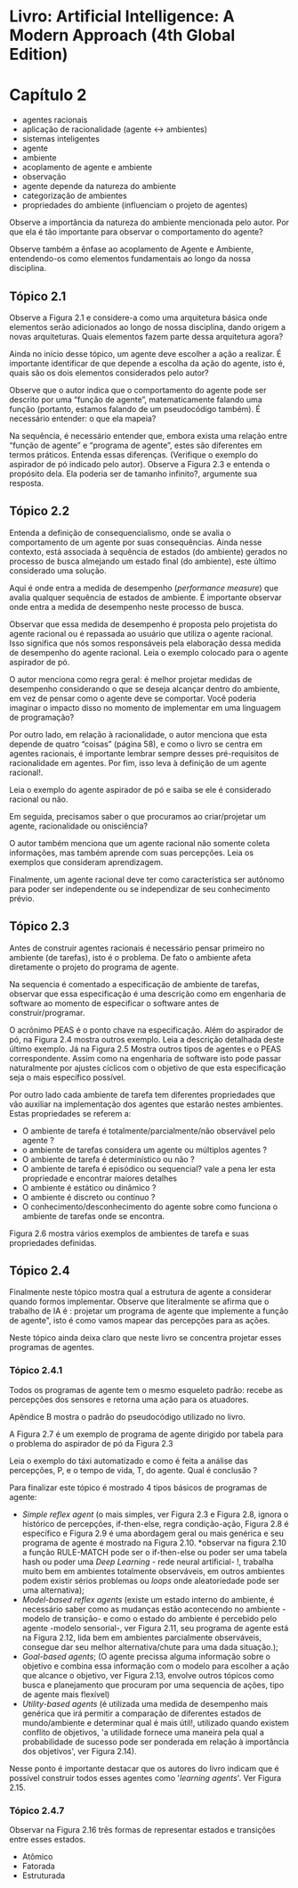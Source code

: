 # Livro: Artificial Intelligence: A Modern Approach (4th Global Edition)

# Capítulo 2
- agentes racionais
- aplicação de racionalidade (agente <-> ambientes)
- sistemas inteligentes
- agente
- ambiente
- acoplamento de agente e ambiente
- observação
- agente depende da natureza do ambiente
- categorização de ambientes
- propriedades do ambiente (influenciam o projeto de agentes)

Observe a importância da natureza do ambiente mencionada pelo autor. Por que ela é tão importante para observar o comportamento do agente?

Observe também a ênfase ao acoplamento de Agente e Ambiente, entendendo-os como elementos fundamentais ao longo da nossa disciplina.

## Tópico 2.1
Observe a Figura 2.1 e considere-a como uma arquitetura básica onde elementos serão adicionados ao longo de nossa disciplina, dando origem a novas arquiteturas. Quais elementos fazem parte dessa arquitetura agora?

Ainda no início desse tópico, um agente deve escolher a ação a realizar. É importante identificar de que depende a escolha da ação do agente, isto é, quais são os dois elementos considerados pelo autor?

Observe que o autor indica que o comportamento do agente pode ser descrito por uma “função de agente”, matematicamente falando uma função (portanto, estamos falando de um pseudocódigo também). É necessário entender: o que ela mapeia?


Na sequência, é necessário entender que, embora exista uma relação entre “função de agente” e “programa de agente”, estes são diferentes em termos práticos. Entenda essas diferenças. (Verifique o exemplo do aspirador de pó indicado pelo autor).
Observe a Figura 2.3 e entenda o propósito dela. Ela poderia ser de tamanho infinito?, argumente sua resposta.

## Tópico 2.2
Entenda a definição de consequencialismo, onde se avalia o comportamento de um agente por suas consequências. Ainda nesse contexto, está associada à sequência de estados (do ambiente) gerados no processo de busca almejando um estado final (do ambiente), este último considerado uma solução.

Aqui é onde entra a medida de desempenho (*performance measure*) que avalia qualquer sequência de estados de ambiente. É importante observar onde entra a medida de desempenho neste processo de busca.

Observar que essa medida de desempenho é proposta pelo projetista do agente racional ou é repassada ao usuário que utiliza o agente racional. Isso significa que nós somos responsáveis pela elaboração dessa medida de desempenho do agente racional. Leia o exemplo colocado para o agente aspirador de pó.

O autor menciona como regra geral: é melhor projetar medidas de desempenho considerando o que se deseja alcançar dentro do ambiente, em vez de pensar como o agente deve se comportar. Você poderia imaginar o impacto disso no momento de implementar em uma linguagem de programação?

Por outro lado, em relação à racionalidade, o autor menciona que esta depende de quatro “coisas” (página 58), e como o livro se centra em agentes racionais, é importante lembrar sempre desses pré-requisitos de racionalidade em agentes. Por fim, isso leva à definição de um agente racional!.

Leia o exemplo do agente aspirador de pó e saiba se ele é considerado racional ou não.

Em seguida, precisamos saber o que procuramos ao criar/projetar um agente, racionalidade ou onisciência?

O autor também menciona que um agente racional não somente coleta informações, mas também aprende com suas percepções. Leia os exemplos que consideram aprendizagem.

Finalmente, um agente racional deve ter como característica ser autônomo para poder ser independente ou se independizar de seu conhecimento prévio.

## Tópico 2.3

Antes de construir agentes racionais é necessário pensar primeiro no ambiente (de tarefas), isto é o problema. De fato o ambiente afeta diretamente o projeto do programa de agente.

Na sequencia é comentado a especificação de ambiente de tarefas, observar que essa especificação é uma descrição como em engenharia de software ao momento de especificar o software antes de construir/programar.

O acrônimo PEAS é o ponto chave na especificação. Além do aspirador de pó, na Figura 2.4 mostra outros exemplo. Leia a descrição detalhada deste último exemplo. Já na Figura 2.5 Mostra outros tipos de agentes e o PEAS correspondente. Assim como na engenharia de software isto pode passar naturalmente por ajustes cíclicos com o objetivo de que esta especificação seja o mais específico possível.

Por outro lado cada ambiente de tarefa tem diferentes propriedades que vão auxiliar na implementação dos agentes que estarão nestes ambientes. Estas propriedades se referem a:
* O ambiente de tarefa é totalmente/parcialmente/não observável pelo agente ?
* o ambiente de tarefas considera um agente ou múltiplos agentes ?
* O ambiente de tarefa é determinístico ou não ?
* O ambiente de tarefa é episódico ou sequencial? vale a pena ler esta propriedade e encontrar maiores detalhes
* O ambiente é estático ou dinâmico ?
* O ambiente é discreto ou contínuo ?
* O conhecimento/desconhecimento do agente sobre como funciona o ambiente de tarefas onde se encontra.

Figura 2.6 mostra vários exemplos de ambientes de tarefa e suas propriedades definidas.

## Tópico 2.4 

Finalmente neste tópico mostra qual a estrutura de agente a considerar quando formos implementar. 
Observe que literalmente se afirma que o trabalho de IA é : projetar um programa de agente que implemente a função de agente", isto é como vamos mapear das percepções para as ações.

Neste tópico ainda deixa claro que neste livro se concentra projetar esses programas de agentes.

### Tópico 2.4.1

Todos os programas de agente tem o mesmo esqueleto padrão: recebe as percepções dos sensores e retorna uma ação para os atuadores.

Apêndice B mostra o padrão do pseudocódigo utilizado no livro.

A Figura 2.7 é um exemplo de programa de agente dirigido por tabela para o problema do aspirador de pó da Figura 2.3

Leia o exemplo do táxi automatizado e como é feita a análise das percepções, P, e o tempo de vida, T, do agente. Qual é conclusão ?

Para finalizar este tópico é mostrado 4 tipos básicos de programas de agente:
* *Simple reflex agent* (o mais simples, ver Figura 2.3 e Figura 2.8, ignora o histórico de percepções, if-then-else, regra condição-ação, Figura 2.8 é específico e Figura 2.9 é uma abordagem geral ou mais genérica e seu programa de agente é mostrado na Figura 2.10. *observar na figura 2.10 a função RULE-MATCH pode ser o if-then-else ou poder ser uma tabela hash ou poder uma *Deep Learning* - rede neural artificial- !, trabalha muito bem em ambientes totalmente observáveis, em outros ambientes podem existir sérios problemas ou *loops* onde aleatoriedade pode ser uma alternativa);
* *Model-based reflex agents* (existe um estado interno do ambiente, é necessário saber como as mudanças estão acontecendo no ambiente -modelo de transição- e como o estado do ambiente é percebido pelo agente -modelo sensorial-, ver Figura 2.11, seu programa de agente está na Figura 2.12, lida bem em ambientes parcialmente observáveis, consegue dar seu melhor alternativa/chute para uma dada situação.);
* *Goal-based agents*; (O agente precissa alguma informação sobre o objetivo e combina essa informação com o modelo para escolher a ação que alcance o objetivo, ver Figura 2.13, envolve outros tópicos como busca e planejamento que procuram por uma sequencia de ações, tipo de agente mais flexível) 
* *Utility-based agents* (é utilizada uma medida de desempenho mais genérica  que irá permitir a comparação de diferentes estados de mundo/ambiente e determinar qual é mais útil!, utilizado quando existem conflito de objetivos, 'a utilidade fornece uma maneira pela qual a probabilidade de sucesso pode ser ponderada em relação à importância dos objetivos', ver Figura 2.14).

Nesse ponto é importante destacar que os autores do livro indicam que é possível construir todos esses agentes como '*learning agents*'. Ver Figura 2.15.

### Tópico 2.4.7

Observar na Figura 2.16 três formas de representar estados e transições entre esses estados.
* Atômico
* Fatorada
* Estruturada

